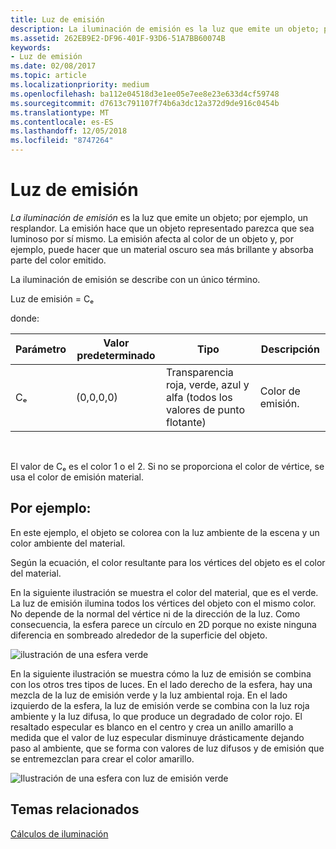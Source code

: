 ```yaml
---
title: Luz de emisión
description: La iluminación de emisión es la luz que emite un objeto; por ejemplo, un resplandor.
ms.assetid: 262EB9E2-DF96-401F-93D6-51A7BB60074B
keywords:
- Luz de emisión
ms.date: 02/08/2017
ms.topic: article
ms.localizationpriority: medium
ms.openlocfilehash: ba112e04518d3e1ee05e7ee8e23e633d4cf59748
ms.sourcegitcommit: d7613c791107f74b6a3dc12a372d9de916c0454b
ms.translationtype: MT
ms.contentlocale: es-ES
ms.lasthandoff: 12/05/2018
ms.locfileid: "8747264"
---
```

# <a name="emissive-lighting"></a>Luz de emisión


*La iluminación de emisión* es la luz que emite un objeto; por ejemplo, un resplandor. La emisión hace que un objeto representado parezca que sea luminoso por sí mismo. La emisión afecta al color de un objeto y, por ejemplo, puede hacer que un material oscuro sea más brillante y absorba parte del color emitido.

La iluminación de emisión se describe con un único término.

Luz de emisión = Cₑ

donde:

| Parámetro | Valor predeterminado | Tipo                                                                 | Descripción     |
|-----------|---------------|----------------------------------------------------------------------|-----------------|
| Cₑ        | (0,0,0,0)     | Transparencia roja, verde, azul y alfa (todos los valores de punto flotante) | Color de emisión. |

 

El valor de Cₑ es el color 1 o el 2. Si no se proporciona el color de vértice, se usa el color de emisión material.

## <a name="span-idexamplespanspan-idexamplespanspan-idexamplespanexample"></a><span id="Example"></span><span id="example"></span><span id="EXAMPLE"></span>Por ejemplo:


En este ejemplo, el objeto se colorea con la luz ambiente de la escena y un color ambiente del material.

Según la ecuación, el color resultante para los vértices del objeto es el color del material.

En la siguiente ilustración se muestra el color del material, que es el verde. La luz de emisión ilumina todos los vértices del objeto con el mismo color. No depende de la normal del vértice ni de la dirección de la luz. Como consecuencia, la esfera parece un círculo en 2D porque no existe ninguna diferencia en sombreado alrededor de la superficie del objeto.

![ilustración de una esfera verde](images/lighte.jpg)

En la siguiente ilustración se muestra cómo la luz de emisión se combina con los otros tres tipos de luces. En el lado derecho de la esfera, hay una mezcla de la luz de emisión verde y la luz ambiental roja. En el lado izquierdo de la esfera, la luz de emisión verde se combina con la luz roja ambiente y la luz difusa, lo que produce un degradado de color rojo. El resaltado especular es blanco en el centro y crea un anillo amarillo a medida que el valor de luz especular disminuye drásticamente dejando paso al ambiente, que se forma con valores de luz difusos y de emisión que se entremezclan para crear el color amarillo.

![Ilustración de una esfera con luz de emisión verde](images/lightadse.jpg)

## <a name="span-idrelated-topicsspanrelated-topics"></a><span id="related-topics"></span>Temas relacionados


[Cálculos de iluminación](mathematics-of-lighting.md)

 

 




